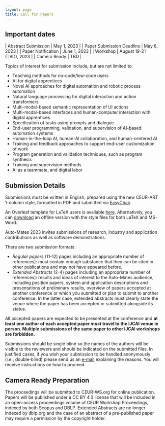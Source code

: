 ```yaml
---
layout: page
title: Call for Papers
---
```


## Important dates 

| Abstract Submission       | May 1, 2023              |
| Paper Submission Deadline | May 8, 2023              |
| Paper Notification        | June 1, 2023             |
| Workshop                  | August 19-21 (TBD), 2023 |
| Camera Ready              | TBD                      |

Topics of interest for submission include, but are not limited to:
- Teaching methods for no-code/low-code users
- AI for digital apprentices
- Novel AI approaches for digital automation and robotic process automation
- Natural language processing for digital interaction and action transformers
- Multi-modal-based semantic representation of UI actions
- Multi-modal-based interfaces and human-computer interaction with digital apprentices
- Specification of tasks using prompts and dialogue
- End-user programming, validation, and supervision of AI-based automation systems
- Human-in-the-loop AI, human-AI collaboration, and human-centered AI
- Training and feedback approaches to support end-user customization of work
- Program generation and validation techniques, such as program synthesis
- Training and supervision methods
- AI as a teammate, and digital labor

## Submission Details

Submissions must be written in English, prepared using the new CEUR-ART 1-column style, formatted in PDF and submitted via [EasyChair](https://easychair.org/my/welcome).

An Overleaf template for LaTeX users is available [here](https://www.overleaf.com/read/gwhxnqcghhdt). Alternatively, you can [download](https://ceur-ws.org/Vol-XXX/CEURART.zip) an offline version with the style files for both LaTeX and MS-Word.

Auto-Mates 2023 invites submissions of research, industry and application contributions as well as software demonstrations.

There are two submission formats:

- _Regular papers_ (11-12) pages including an appropriate number of references): must contain enough substance that they can be cited in other publications and may not have appeared before.
- _Extended Abstracts_ (2-4) pages including an appropriate number of references): results and ideas of interest to the Auto-Mates audience, including position papers, system and application descriptions and presentations of preliminary results, overview of papers accepted at another conference or which you submitted or plan to submit to another conference. In the latter case, extended abstracts must clearly state the venue where the paper has been accepted or submitted alongside its status.

All accepted papers are expected to be presented at the conference and **at least one author of each accepted paper _must_ travel to the IJCAI venue in person. Multiple submissions of the same paper to other IJCAI workshops are forbidden.**

Submissions should be single blind so the names of the authors will be visible to the reviewers and should be indicated on the submitted files. In justified cases, if you wish your submission to be handled anonymously (i.e., double-blind) please send us an [e-mail](mailto:segev.shlomov1@ibm.com) explaining the reasons. You will receive instructions on how to proceed.

## Camera Ready Preparation

The proceedings will be submitted to CEUR-WS.org for online publication. Papers will be published under a CC BY 4.0 license that will be included in an open-access proceedings volume of CEUR Workshop Proceedings, indexed by both Scopus and DBLP. Extended Abstracts are no longer indexed by dblp.org and the case of an abstract of a pre-published paper may require a permission by the copyright holder.
